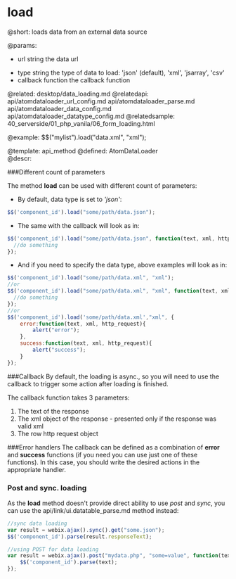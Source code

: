 load
=============



@short:
	loads data from an external data source

@params:
- url		string		the data url
* type		string		the type of data to load: 'json' (default), 'xml', 'jsarray', 'csv'
* callback		function		the callback function


@related:
	desktop/data_loading.md
@relatedapi:
	api/atomdataloader_url_config.md
	api/atomdataloader_parse.md
	api/atomdataloader_data_config.md
	api/atomdataloader_datatype_config.md
@relatedsample:
	40_serverside/01_php_vanila/06_form_loading.html
    
	
@example:
$$("mylist").load("data.xml", "xml");

@template:	api_method
@defined:	AtomDataLoader	
@descr:

###Different count of parameters

The method **load** can be used with different count of parameters:

- By default, data type is set to *'json'*: 
~~~js
$$('component_id').load("some/path/data.json");
~~~

- The same with the callback will look as in:
~~~js
$$('component_id').load("some/path/data.json", function(text, xml, http_request){
  //do something
});
~~~

- And if you need to specify the data type, above examples will look as in:
~~~js
$$('component_id').load("some/path/data.xml", "xml");
//or
$$('component_id').load("some/path/data.xml", "xml", function(text, xml, http_request){
  //do something
});
//or 
$$('component_id').load('some/path/data.xml',"xml", {
    error:function(text, xml, http_request){
        alert("error");
    },
    success:function(text, xml, http_request){
        alert("success");
    }
});
~~~
###Callback 
By default, the loading is async., so you will need to use the callback to trigger some action after loading is finished. 

The callback function takes 3 parameters:

1. The text of the response
2. The xml object of the response - presented only if the response was valid xml
3. The row http request object

###Error handlers
The callback can be defined as a combination of **error** and **success** functions (if you need you can use just one of these functions).
In this case, you should write the desired actions in the appropriate handler. 


### Post and sync. loading 
As the **load** method doesn't provide direct ability to use *post* and *sync*, you can use the api/link/ui.datatable_parse.md method instead:

~~~js
//sync data loading
var result = webix.ajax().sync().get("some.json");
$$('component_id').parse(result.responseText);
~~~

~~~js
//using POST for data loading
var result = webix.ajax().post("mydata.php", "some=value", function(text){
	$$('component_id').parse(text);
});
~~~




